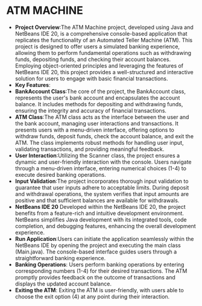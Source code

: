 # ATM MACHINE
* **Project Overview**:The ATM Machine project, developed using Java and NetBeans IDE 20, is a comprehensive console-based application that replicates the functionality of an Automated Teller Machine (ATM). This project is designed to offer users a simulated banking experience, allowing them to perform fundamental operations such as withdrawing funds, depositing funds, and checking their account balances. Employing object-oriented principles and leveraging the features of NetBeans IDE 20, this project provides a well-structured and interactive solution for users to engage with basic financial transactions.
* **Key Features**:
* **BankAccount Class**:The core of the project, the BankAccount class, represents the user's bank account and encapsulates the account balance.
It includes methods for depositing and withdrawing funds, ensuring the integrity and accuracy of financial transactions.
* **ATM Class**:The ATM class acts as the interface between the user and the bank account, managing user interactions and transactions.
It presents users with a menu-driven interface, offering options to withdraw funds, deposit funds, check the account balance, and exit the ATM.
The class implements robust methods for handling user input, validating transactions, and providing meaningful feedback.
* **User Interaction**:Utilizing the Scanner class, the project ensures a dynamic and user-friendly interaction with the console.
Users navigate through a menu-driven interface, entering numerical choices (1-4) to execute desired banking operations.
* **Input Validation**:The project incorporates thorough input validation to guarantee that user inputs adhere to acceptable limits.
During deposit and withdrawal operations, the system verifies that input amounts are positive and that sufficient balances are available for withdrawals.
* **NetBeans IDE 20** Developed within the NetBeans IDE 20, the project benefits from a feature-rich and intuitive development environment.
NetBeans simplifies Java development with its integrated tools, code completion, and debugging features, enhancing the overall development experience.
* **Run Application**:Users can initiate the application seamlessly within the NetBeans IDE by opening the project and executing the main class (Main.java).
The console-based interface guides users through a straightforward banking experience.
* **Banking Operations**:
Users perform banking operations by entering corresponding numbers (1-4) for their desired transactions.
The ATM promptly provides feedback on the outcome of transactions and displays the updated account balance.
* **Exiting the ATM**:
Exiting the ATM is user-friendly, with users able to choose the exit option (4) at any point during their interaction.
